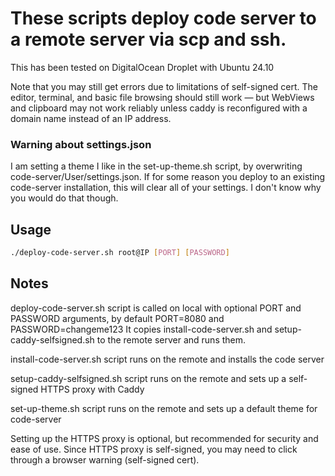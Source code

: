 # These scripts deploy code server to a remote server via scp and ssh.

This has been tested on DigitalOcean Droplet with Ubuntu 24.10

Note that you may still get errors due to limitations of self-signed cert. The editor, terminal, and basic file browsing should still work — but WebViews and clipboard may not work reliably unless caddy is reconfigured with a domain name instead of an IP address.

### Warning about settings.json
I am setting a theme I like in the set-up-theme.sh script, by overwriting code-server/User/settings.json. If for some reason you deploy to an existing code-server installation, this will clear all of your settings. I don't know why you would do that though.

## Usage

```bash
./deploy-code-server.sh root@IP [PORT] [PASSWORD]
```

## Notes

deploy-code-server.sh script is called on local with optional PORT and PASSWORD arguments, by default PORT=8080 and PASSWORD=changeme123
    It copies install-code-server.sh and setup-caddy-selfsigned.sh to the remote server and runs them.

install-code-server.sh script runs on the remote and installs the code server

setup-caddy-selfsigned.sh script runs on the remote and sets up a self-signed HTTPS proxy with Caddy

set-up-theme.sh script runs on the remote and sets up a default theme for code-server

Setting up the HTTPS proxy is optional, but recommended for security and ease of use. Since HTTPS proxy is self-signed, you may need to click through a browser warning (self-signed cert).